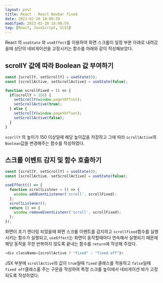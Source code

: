 ```yaml
---
layout: post
title: React - React Navbar fixed
date: 2023-02-20 18:00:59
modified: 2023-02-20 18:00:59
tag: [React, JavaScript, SCSS]
---
```


React 의 `useState` 와 `useEffect`를 이용하여 화면 스크롤이 일정 부분 아래로 내려갔을때 상단의 네비게이션을 고정시키는 함수를 아래와 같이 작성해보았다.
## scrollY 값에 따라 Boolean 값 부여하기
```javascript
const [scrollY, setScrollY] = useState(0);
const [scrollActive, setScrollActive] = useState(false);

function scrollFixed = () => {
  if(scrollY > 150) {
    setScrollY(window.pageYOffset);
    setScrollActive(true);
  } else { 
    setScrollY(window.pageYOffset);
    setScrollActive(false);
  }
}
```
`scorllY` 의 높이가 150 이상일때 해당 높이값을 저장하고 그에 따라 `scrollActive`의 `Boolean`값을 변경해주는 함수를 작성하였다.

## 스크롤 이벤트 감지 및 함수 호출하기

```javascript
const [scrollY, setScrollY] = useState(0);
const [scrollActive, setScrollActive] = useState(false);

useEffect(() => {
  function scrollListner = () => {
    window.addEventListener('scroll', scrollFixed);
  };
  scrollListener();
  return () => {
    window.removeEventListenr('scroll', scrollFixed);
  };
});
```
화면이 초기 렌더링 되었을때 화면 스크롤 이벤트를 감지하고 `scrollFixed`함수를 실행시키는 함수가 실행되고, `useEffect`는 화면이 동작할때마다 연속해서 실행되기 때문에 해당 동작을 무한 반복하지 않도록 끝내는 함수를 `return`에 작성해 주었다.

```javaScript
<div className={scrollActive ? "fixed" : "fixed off"}>
```
JSX 부분에 `scrollActive`의 값이 `true`일때 `fixed` 클래스를 적용하고 `false`일때 `fixed off`클래스를 주는 구문을 작성하여 특정 스크롤 높이에서 네비게이션 바가 고정되도록 작성하였다.
